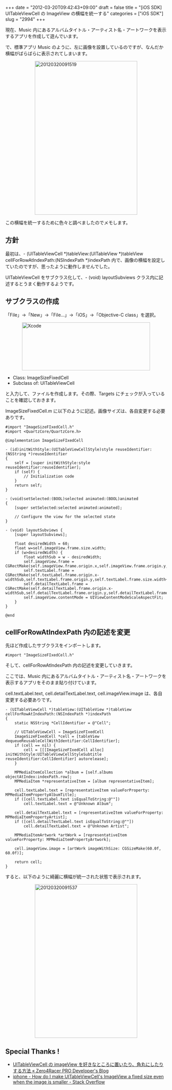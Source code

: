 +++
date = "2012-03-20T09:42:43+09:00"
draft = false
title = "[iOS SDK] UITableViewCell の ImageView の横幅を統一する"
categories = ["iOS SDK"]
slug = "2994"
+++

現在、Music 内にあるアルバムタイトル・アーティスト名・アートワークを表示するアプリを作成して遊んでいます。

で、標準アプリ Music のように、左に画像を設置しているのですが、なんだか横幅がばらばらに表示されてしまいます。

<img style="display:block; margin-left:auto; margin-right:auto;" src="/images/2012/03/20120320091519.png" alt="20120320091519" title="20120320091519.png" border="0" width="320" height="480" />

この横幅を統一するために色々と調べましたのでメモします。

<h2>方針</h2>

最初は、- (UITableViewCell *)tableView:(UITableView *)tableView cellForRowAtIndexPath:(NSIndexPath *)indexPath 内で、画像の横幅を設定していたのですが、思ったように動作しませんでした。

UITableViewCell をサブクラス化して、- (void) layoutSubviews クラス内に記述するとうまく動作するようです。

<h2>サブクラスの作成</h2>

「File」→「New」→「File...」→「iOS」→「Objective-C class」を選択。

<img style="display:block; margin-left:auto; margin-right:auto;" src="/images/2012/03/Xcode.png" alt="Xcode" title="Xcode.png" border="0" width="400" height="150" />

<ul><li>Class: ImageSizeFixedCell</li>
<li>Subclass of: UITableViewCell</li></ul>

と入力して、ファイルを作成します。その際、Targets にチェックが入っていることを確認しておきます。

ImageSizeFixedCell.m に以下のように記述。画像サイズは、各自変更する必要ありです。

<pre><code>#import &quot;ImageSizeFIxedCell.h&quot;
#import &lt;QuartzCore/QuartzCore.h&gt;

@implementation ImageSizeFIxedCell

- (id)initWithStyle:(UITableViewCellStyle)style reuseIdentifier:(NSString *)reuseIdentifier
{
    self = [super initWithStyle:style reuseIdentifier:reuseIdentifier];
    if (self) {
        // Initialization code
    }
    return self;
}

- (void)setSelected:(BOOL)selected animated:(BOOL)animated
{
    [super setSelected:selected animated:animated];

    // Configure the view for the selected state
}

- (void) layoutSubviews {
    [super layoutSubviews];

    float desiredWidth = 60;
    float w=self.imageView.frame.size.width;
    if (w&gt;desiredWidth) {
        float widthSub = w - desiredWidth;
        self.imageView.frame = CGRectMake(self.imageView.frame.origin.x,self.imageView.frame.origin.y,desiredWidth,self.imageView.frame.size.height);
        self.textLabel.frame = CGRectMake(self.textLabel.frame.origin.x-widthSub,self.textLabel.frame.origin.y,self.textLabel.frame.size.width+widthSub,self.textLabel.frame.size.height);
        self.detailTextLabel.frame = CGRectMake(self.detailTextLabel.frame.origin.x-widthSub,self.detailTextLabel.frame.origin.y,self.detailTextLabel.frame.size.width+widthSub,self.detailTextLabel.frame.size.height);
        self.imageView.contentMode = UIViewContentModeScaleAspectFit;
    }
}

@end
</code></pre>

<h2>cellForRowAtIndexPath 内の記述を変更</h2>

先ほど作成したサブクラスをインポートします。

<pre><code>#import &quot;ImageSizeFIxedCell.h&quot;
</code></pre>

そして、cellForRowAtIndexPath 内の記述を変更していきます。

ここでは、Music 内にあるアルバムタイトル・アーティスト名・アートワークを表示するアプリをそのまま貼り付けています。

cell.textLabel.text, cell.detailTextLabel.text, cell.imageView.image は、各自変更する必要ありです。

<pre><code>- (UITableViewCell *)tableView:(UITableView *)tableView cellForRowAtIndexPath:(NSIndexPath *)indexPath
{    
    static NSString *CellIdentifier = @&quot;Cell&quot;;
    
    // UITableViewCell → ImageSizeFIxedCell
    ImageSizeFIxedCell *cell = [tableView dequeueReusableCellWithIdentifier:CellIdentifier];
    if (cell == nil) {
        cell = [[[ImageSizeFIxedCell alloc] initWithStyle:UITableViewCellStyleSubtitle reuseIdentifier:CellIdentifier] autorelease];
    }
    
    MPMediaItemCollection *album = [self.albums objectAtIndex:indexPath.row];
    MPMediaItem *representativeItem = [album representativeItem];
    
    cell.textLabel.text = [representativeItem valueForProperty: MPMediaItemPropertyAlbumTitle];
    if ([cell.textLabel.text isEqualToString:@&quot;&quot;])
        cell.textLabel.text = @&quot;Unknown Album&quot;;
    
    cell.detailTextLabel.text = [representativeItem valueForProperty: MPMediaItemPropertyArtist];
    if ([cell.detailTextLabel.text isEqualToString:@&quot;&quot;])
        cell.detailTextLabel.text = @&quot;Unknown Artist&quot;;
    
    MPMediaItemArtwork *artWork = [representativeItem valueForProperty: MPMediaItemPropertyArtwork];
        
    cell.imageView.image = [artWork imageWithSize: CGSizeMake(60.0f, 60.0f)];
    
    return cell;
}
</code></pre>

すると、以下のように綺麗に横幅が統一された状態で表示されます。

<img style="display:block; margin-left:auto; margin-right:auto;" src="/images/2012/03/20120320091537.png" alt="20120320091537" title="20120320091537.png" border="0" width="320" height="480" />

<h2>Special Thanks !</h2>
<ul><li><a href="http://www.zero4racer.com/blog/359" target="_blank">UITableViewCell の imageView を好きなところに置いたり、角丸にしたりする方法 « Zero4Racer PRO Developer's Blog</a></li>
<li><a href="http://stackoverflow.com/questions/2788028/how-do-i-make-uitableviewcells-imageview-a-fixed-size-even-when-the-image-is-sm" target="_blank">iphone - How do I make UITableViewCell's ImageView a fixed size even when the image is smaller - Stack Overflow</a></li></ul>
